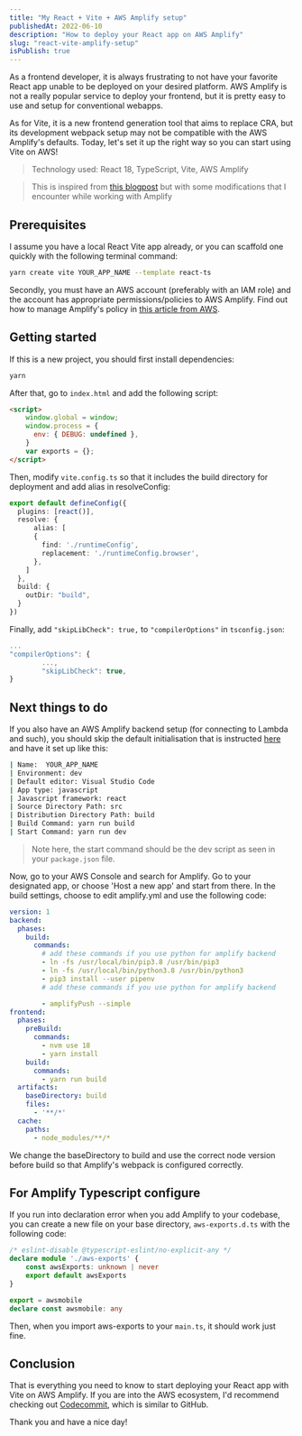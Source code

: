 ```yaml
---
title: "My React + Vite + AWS Amplify setup"
publishedAt: 2022-06-10
description: "How to deploy your React app on AWS Amplify"
slug: "react-vite-amplify-setup"
isPublish: true
---
```


As a frontend developer, it is always frustrating to not have your favorite React app unable to be deployed on your desired platform. AWS Amplify is not a really popular service to deploy your frontend, but it is pretty easy to use and setup for conventional webapps.

As for Vite, it is a new frontend generation tool that aims to replace CRA, but its development webpack setup may not be compatible with the AWS Amplify's defaults. Today, let's set it up the right way so you can start using Vite on AWS!

>Technology used: React 18, TypeScript, Vite, AWS Amplify

>This is inspired from [this blogpost](https://dev.to/ethanlloyd21/react-typescript-vite-amplify-setup-052023-25ge) but with some modifications that I encounter while working with Amplify

## Prerequisites

I assume you have a local React Vite app already, or you can scaffold one quickly with the following terminal command:

```bash
yarn create vite YOUR_APP_NAME --template react-ts
```

Secondly, you must have an AWS account (preferably with an IAM role) and the account has appropriate permissions/policies to AWS Amplify. Find out how to manage Amplify's policy in [this article from AWS](https://docs.aws.amazon.com/amplify/latest/userguide/security-iam-awsmanpol.html).

## Getting started

If this is a new project, you should first install dependencies:

```bash
yarn
```

After that, go to `index.html` and add the following script:

```html
<script>
    window.global = window;
    window.process = {
      env: { DEBUG: undefined },
    }
    var exports = {};
</script>
```

Then, modify `vite.config.ts` so that it includes the build directory for deployment and add alias in resolveConfig:

```ts
export default defineConfig({
  plugins: [react()],
  resolve: {
      alias: [
      {
        find: './runtimeConfig',
        replacement: './runtimeConfig.browser',
      },
    ]
  },
  build: {
    outDir: "build",
  }
})
```

Finally, add `"skipLibCheck": true,` to `"compilerOptions"` in `tsconfig.json`:

```ts
...
"compilerOptions": {
        ...,
        "skipLibCheck": true,
}
```

## Next things to do

If you also have an AWS Amplify backend setup (for connecting to Lambda and such), you should skip the default initialisation that is instructed [here](https://docs.amplify.aws/react/start/getting-started/installation/) and have it set up like this:

```bash
| Name:  YOUR_APP_NAME
| Environment: dev
| Default editor: Visual Studio Code
| App type: javascript
| Javascript framework: react
| Source Directory Path: src
| Distribution Directory Path: build
| Build Command: yarn run build
| Start Command: yarn run dev
```

>Note here, the start command should be the dev script as seen in your `package.json` file.

Now, go to your AWS Console and search for Amplify. Go to your designated app, or choose 'Host a new app' and start from there. In the build settings, choose to edit amplify.yml and use the following code:

```yml
version: 1
backend:
  phases:
    build:
      commands:
        # add these commands if you use python for amplify backend
        - ln -fs /usr/local/bin/pip3.8 /usr/bin/pip3
        - ln -fs /usr/local/bin/python3.8 /usr/bin/python3
        - pip3 install --user pipenv
        # add these commands if you use python for amplify backend

        - amplifyPush --simple
frontend:
  phases:
    preBuild:
      commands:
        - nvm use 18
        - yarn install
    build:
      commands:
        - yarn run build
  artifacts:
    baseDirectory: build
    files:
      - '**/*'
  cache:
    paths:
      - node_modules/**/*
```

We change the baseDirectory to build and use the correct node version before build so that Amplify's webpack is configured correctly.


## For Amplify Typescript configure

If you run into declaration error when you add Amplify to your codebase, you can create a new file on your base directory, `aws-exports.d.ts` with the following code:

```ts
/* eslint-disable @typescript-eslint/no-explicit-any */
declare module './aws-exports' {
	const awsExports: unknown | never
	export default awsExports
}

export = awsmobile
declare const awsmobile: any
```

Then, when you import aws-exports to your `main.ts`, it should work just fine.

## Conclusion

That is everything you need to know to start deploying your React app with Vite on AWS Amplify. If you are into the AWS ecosystem, I'd recommend checking out [Codecommit](https://docs.aws.amazon.com/codecommit/latest/userguide/getting-started.html), which is similar to GitHub.

Thank you and have a nice day!
